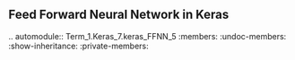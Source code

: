 Feed Forward Neural Network in Keras
------------------------------------

.. automodule:: Term_1.Keras_7.keras_FFNN_5
   :members:
   :undoc-members:
   :show-inheritance:
   :private-members: